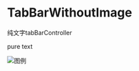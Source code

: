 #  TabBarWithoutImage

纯文字tabBarController

pure text 

![图例](http://oopd9tpot.bkt.clouddn.com/tabBarWithoutImage.png)
